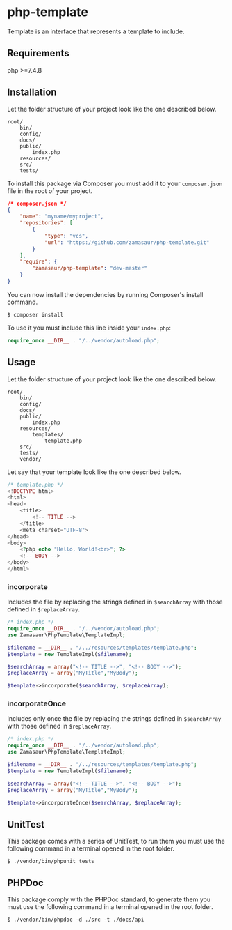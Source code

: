 # php-template

Template is an interface that represents a template to include.

## Requirements

php >=7.4.8

## Installation

Let the folder structure of your project look like the one described below.

```
root/
	bin/
	config/
	docs/
	public/
		index.php
	resources/
	src/
	tests/
```

To install this package via Composer you must add it to your `composer.json` file in the root of your project. 

```json
/* composer.json */
{
    "name": "myname/myproject",
	"repositories": [
        {
            "type": "vcs",
            "url": "https://github.com/zamasaur/php-template.git"
        }
    ],
    "require": {
        "zamasaur/php-template": "dev-master"
    }
}
```

You can now install the dependencies by running Composer's install command.
```
$ composer install
```

To use it you must include this line inside your `index.php`:

```php
require_once __DIR__ . "/../vendor/autoload.php";
```

## Usage

Let the folder structure of your project look like the one described below.

```
root/
	bin/
	config/
	docs/
	public/
		index.php
	resources/
		templates/
			template.php
	src/
	tests/
	vendor/
```

Let say that your template look like the one described below.

```php
/* template.php */
<!DOCTYPE html>
<html>
<head>
	<title>
		<!-- TITLE -->
	</title>
	<meta charset="UTF-8">
</head>
<body>
	<?php echo "Hello, World!<br>"; ?>
	<!-- BODY -->
</body>
</html>
```

### incorporate

Includes the file by replacing the strings defined in `$searchArray` with those defined in `$replaceArray`.

```php
/* index.php */
require_once __DIR__ . "/../vendor/autoload.php";
use Zamasaur\PhpTemplate\TemplateImpl;

$filename = __DIR__ . "/../resources/templates/template.php";
$template = new TemplateImpl($filename);

$searchArray = array("<!-- TITLE -->", "<!-- BODY -->");
$replaceArray = array("MyTitle","MyBody");

$template->incorporate($searchArray, $replaceArray);
```

### incorporateOnce

Includes only once the file by replacing the strings defined in `$searchArray` with those defined in `$replaceArray`.

```php
/* index.php */
require_once __DIR__ . "/../vendor/autoload.php";
use Zamasaur\PhpTemplate\TemplateImpl;

$filename = __DIR__ . "/../resources/templates/template.php";
$template = new TemplateImpl($filename);

$searchArray = array("<!-- TITLE -->", "<!-- BODY -->");
$replaceArray = array("MyTitle","MyBody");

$template->incorporateOnce($searchArray, $replaceArray);
```

## UnitTest

This package comes with a series of UnitTest, to run them you must use the following command in a terminal opened in the root folder.

```
$ ./vendor/bin/phpunit tests
```

## PHPDoc

This package comply with the PHPDoc standard, to generate them you must use the following command in a terminal opened in the root folder.

```
$ ./vendor/bin/phpdoc -d ./src -t ./docs/api
```
